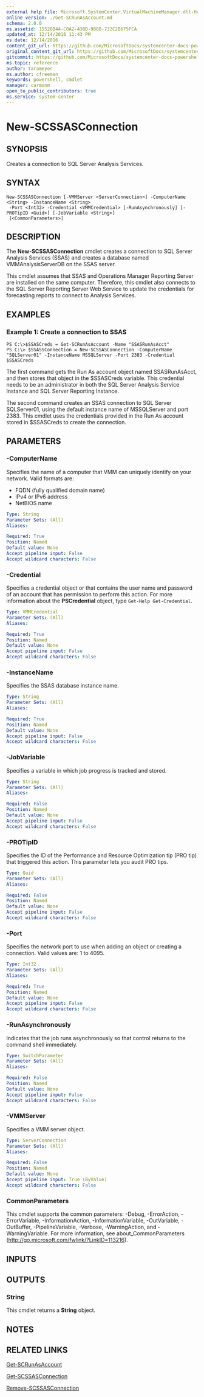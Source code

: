 ```yaml
---
external help file: Microsoft.SystemCenter.VirtualMachineManager.dll-Help.xml
online version: ./Get-SCRunAsAccount.md
schema: 2.0.0
ms.assetid: 15520B44-C0A2-438D-988B-732C2B675FCA
updated_at: 12/14/2016 11:43 PM
ms.date: 12/14/2016
content_git_url: https://github.com/MicrosoftDocs/systemcenter-docs-powershell/blob/master/systemcenter-cmdlets/SystemCenter2016/VirtualMachineManager/v1.0/New-SCSSASConnection.md
original_content_git_url: https://github.com/MicrosoftDocs/systemcenter-docs-powershell/blob/master/systemcenter-cmdlets/SystemCenter2016/VirtualMachineManager/v1.0/New-SCSSASConnection.md
gitcommit: https://github.com/MicrosoftDocs/systemcenter-docs-powershell/blob/96cd9bd2780eb6b78c540fa00d3b8a4313e3ed40/systemcenter-cmdlets/SystemCenter2016/VirtualMachineManager/v1.0/New-SCSSASConnection.md
ms.topic: reference
author: tarameyer
ms.author: cfreeman
keywords: powershell, cmdlet
manager: carmonm
open_to_public_contributors: true
ms.service: system-center
---
```


# New-SCSSASConnection

## SYNOPSIS
Creates a connection to SQL Server Analysis Services.

## SYNTAX

```
New-SCSSASConnection [-VMMServer <ServerConnection>] -ComputerName <String> -InstanceName <String>
 -Port <Int32> -Credential <VMMCredential> [-RunAsynchronously] [-PROTipID <Guid>] [-JobVariable <String>]
 [<CommonParameters>]
```

## DESCRIPTION
The **New-SCSSASConnection** cmdlet creates a connection to SQL Server Analysis Services (SSAS) and creates a database named VMMAnalysisServerDB on the SSAS server.

This cmdlet assumes that SSAS and Operations Manager Reporting Server are installed on the same computer.
Therefore, this cmdlet also connects to the SQL Server Reporting Server Web Service to update the credentials for forecasting reports to connect to Analysis Services.

## EXAMPLES

### Example 1: Create a connection to SSAS
```
PS C:\>$SSASCreds = Get-SCRunAsAccount -Name "SSASRunAsAcct"
PS C:\> $SSASSConnection = New-SCSSASConnection -ComputerName "SQLServer01" -InstanceName MSSQLServer -Port 2383 -Credential $SSASCreds
```

The first command gets the Run As account object named SSASRunAsAcct, and then stores that object in the $SSASCreds variable.
This credential needs to be an administrator in both the SQL Server Analysis Service Instance and SQL Server Reporting Instance.

The second command creates an SSAS connection to SQL Server SQLServer01, using the default instance name of MSSQLServer and port 2383.
This cmdlet uses the credentials provided in the Run As account stored in $SSASCreds to create the connection.

## PARAMETERS

### -ComputerName
Specifies the name of a computer that VMM can uniquely identify on your network.
Valid formats are: 

- FQDN (fully qualified domain name) 
- IPv4 or IPv6 address 
- NetBIOS name

```yaml
Type: String
Parameter Sets: (All)
Aliases: 

Required: True
Position: Named
Default value: None
Accept pipeline input: False
Accept wildcard characters: False
```

### -Credential
Specifies a credential object or that contains the user name and password of an account that has permission to perform this action.
For more information about the **PSCredential** object, type `Get-Help Get-Credential`.

```yaml
Type: VMMCredential
Parameter Sets: (All)
Aliases: 

Required: True
Position: Named
Default value: None
Accept pipeline input: False
Accept wildcard characters: False
```

### -InstanceName
Specifies the SSAS database instance name.

```yaml
Type: String
Parameter Sets: (All)
Aliases: 

Required: True
Position: Named
Default value: None
Accept pipeline input: False
Accept wildcard characters: False
```

### -JobVariable
Specifies a variable in which job progress is tracked and stored.

```yaml
Type: String
Parameter Sets: (All)
Aliases: 

Required: False
Position: Named
Default value: None
Accept pipeline input: False
Accept wildcard characters: False
```

### -PROTipID
Specifies the ID of the Performance and Resource Optimization tip (PRO tip) that triggered this action.
This parameter lets you audit PRO tips.

```yaml
Type: Guid
Parameter Sets: (All)
Aliases: 

Required: False
Position: Named
Default value: None
Accept pipeline input: False
Accept wildcard characters: False
```

### -Port
Specifies the network port to use when adding an object or creating a connection.
Valid values are: 1 to 4095.

```yaml
Type: Int32
Parameter Sets: (All)
Aliases: 

Required: True
Position: Named
Default value: None
Accept pipeline input: False
Accept wildcard characters: False
```

### -RunAsynchronously
Indicates that the job runs asynchronously so that control returns to the command shell immediately.

```yaml
Type: SwitchParameter
Parameter Sets: (All)
Aliases: 

Required: False
Position: Named
Default value: None
Accept pipeline input: False
Accept wildcard characters: False
```

### -VMMServer
Specifies a VMM server object.

```yaml
Type: ServerConnection
Parameter Sets: (All)
Aliases: 

Required: False
Position: Named
Default value: None
Accept pipeline input: True (ByValue)
Accept wildcard characters: False
```

### CommonParameters
This cmdlet supports the common parameters: -Debug, -ErrorAction, -ErrorVariable, -InformationAction, -InformationVariable, -OutVariable, -OutBuffer, -PipelineVariable, -Verbose, -WarningAction, and -WarningVariable. For more information, see about_CommonParameters (http://go.microsoft.com/fwlink/?LinkID=113216).

## INPUTS

## OUTPUTS

### String
This cmdlet returns a **String** object.

## NOTES

## RELATED LINKS

[Get-SCRunAsAccount](xref:SystemCenter2016/VirtualMachineManager/v1.0/Get-SCRunAsAccount.md)

[Get-SCSSASConnection](xref:SystemCenter2016/VirtualMachineManager/v1.0/Get-SCSSASConnection.md)

[Remove-SCSSASConnection](xref:SystemCenter2016/VirtualMachineManager/v1.0/Remove-SCSSASConnection.md)


